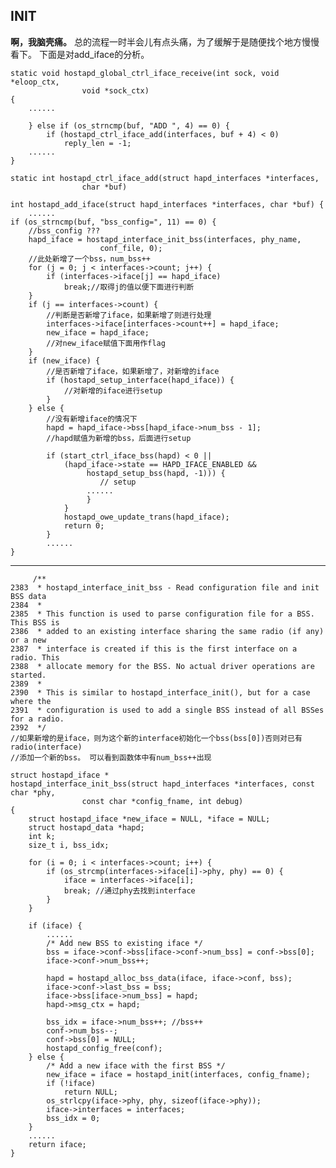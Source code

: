 ## INIT
**啊，我脑壳痛。**
总的流程一时半会儿有点头痛，为了缓解于是随便找个地方慢慢看下。
下面是对add_iface的分析。
	
	static void hostapd_global_ctrl_iface_receive(int sock, void *eloop_ctx,
					void *sock_ctx)
	{
		......
	
		} else if (os_strncmp(buf, "ADD ", 4) == 0) {
			if (hostapd_ctrl_iface_add(interfaces, buf + 4) < 0)
				reply_len = -1;
		......
	}
	
	static int hostapd_ctrl_iface_add(struct hapd_interfaces *interfaces,
					char *buf)
	
	int hostapd_add_iface(struct hapd_interfaces *interfaces, char *buf) {
		......     
	if (os_strncmp(buf, "bss_config=", 11) == 0) { 
		//bss_config ???
		hapd_iface = hostapd_interface_init_bss(interfaces, phy_name, 
						conf_file, 0);
		//此处新增了一个bss，num_bss++
		for (j = 0; j < interfaces->count; j++) {
			if (interfaces->iface[j] == hapd_iface)
				break;//取得j的值以便下面进行判断
		}
		if (j == interfaces->count) {
			//判断是否新增了iface，如果新增了则进行处理
			interfaces->iface[interfaces->count++] = hapd_iface;
			new_iface = hapd_iface;
			//对new_iface赋值下面用作flag
		}
		if (new_iface) {
			//是否新增了iface，如果新增了，对新增的iface
			if (hostapd_setup_interface(hapd_iface)) {
				//对新增的iface进行setup
			}
		} else {
			//没有新增iface的情况下
			hapd = hapd_iface->bss[hapd_iface->num_bss - 1];
			//hapd赋值为新增的bss，后面进行setup
			
			if (start_ctrl_iface_bss(hapd) < 0 ||  
				(hapd_iface->state == HAPD_IFACE_ENABLED && 
					 hostapd_setup_bss(hapd, -1))) {
					 	// setup
					 ......
					 }
				}
				hostapd_owe_update_trans(hapd_iface);
				return 0;
			}
			......
	}
	
	
	
-------------------------------------
		 /**
  	2383  * hostapd_interface_init_bss - Read configuration file and init BSS data 
  	2384  * 
  	2385  * This function is used to parse configuration file for a BSS. This BSS is 
  	2386  * added to an existing interface sharing the same radio (if any) or a new 
  	2387  * interface is created if this is the first interface on a radio. This
 	2388  * allocate memory for the BSS. No actual driver operations are started.
  	2389  *
  	2390  * This is similar to hostapd_interface_init(), but for a case where the
  	2391  * configuration is used to add a single BSS instead of all BSSes for a radio.
  	2392  */ 
  	//如果新增的是iface，则为这个新的interface初始化一个bss(bss[0])否则对已有radio(interface)
  	//添加一个新的bss。 可以看到函数体中有num_bss++出现

	struct hostapd_iface *
	hostapd_interface_init_bss(struct hapd_interfaces *interfaces, const char *phy,
					const char *config_fname, int debug)
	{
		struct hostapd_iface *new_iface = NULL, *iface = NULL;
		struct hostapd_data *hapd;
		int k;
		size_t i, bss_idx;
		
		for (i = 0; i < interfaces->count; i++) {         
			if (os_strcmp(interfaces->iface[i]->phy, phy) == 0) { 
				iface = interfaces->iface[i];
				break; //通过phy去找到interface
			}
		}
		
		if (iface) { 
			......
			/* Add new BSS to existing iface */ 
			bss = iface->conf->bss[iface->conf->num_bss] = conf->bss[0];
			iface->conf->num_bss++; 
			
			hapd = hostapd_alloc_bss_data(iface, iface->conf, bss);
			iface->conf->last_bss = bss;
			iface->bss[iface->num_bss] = hapd;
			hapd->msg_ctx = hapd;
			
			bss_idx = iface->num_bss++; //bss++
			conf->num_bss--;
			conf->bss[0] = NULL;
			hostapd_config_free(conf);
		} else {
			/* Add a new iface with the first BSS */
			new_iface = iface = hostapd_init(interfaces, config_fname);
			if (!iface)
				return NULL;
			os_strlcpy(iface->phy, phy, sizeof(iface->phy));
			iface->interfaces = interfaces;
			bss_idx = 0;
		}
		......
		return iface;
	}

		
